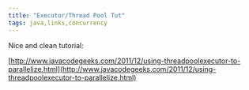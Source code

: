 ```yaml
---
title: "Executor/Thread Pool Tut"
tags: java,links,concurrency
---
```

Nice and clean tutorial:

[http://www.javacodegeeks.com/2011/12/using-threadpoolexecutor-to-parallelize.html](http://www.javacodegeeks.com/2011/12/using-threadpoolexecutor-to-parallelize.html)
